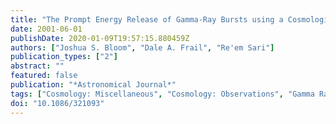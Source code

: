 ```yaml
---
title: "The Prompt Energy Release of Gamma-Ray Bursts using a Cosmological k-Correction"
date: 2001-06-01
publishDate: 2020-01-09T19:57:15.880459Z
authors: ["Joshua S. Bloom", "Dale A. Frail", "Re'em Sari"]
publication_types: ["2"]
abstract: ""
featured: false
publication: "*Astronomical Journal*"
tags: ["Cosmology: Miscellaneous", "Cosmology: Observations", "Gamma Rays", "Astrophysics"]
doi: "10.1086/321093"
---
```


